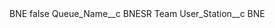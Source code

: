 <?xml version="1.0" encoding="UTF-8"?>
<CustomMetadata xmlns="http://soap.sforce.com/2006/04/metadata" xmlns:xsi="http://www.w3.org/2001/XMLSchema-instance" xmlns:xsd="http://www.w3.org/2001/XMLSchema">
    <label>BNE</label>
    <protected>false</protected>
    <values>
        <field>Queue_Name__c</field>
        <value xsi:type="xsd:string">BNESR Team</value>
    </values>
    <values>
        <field>User_Station__c</field>
        <value xsi:type="xsd:string">BNE</value>
    </values>
</CustomMetadata>
